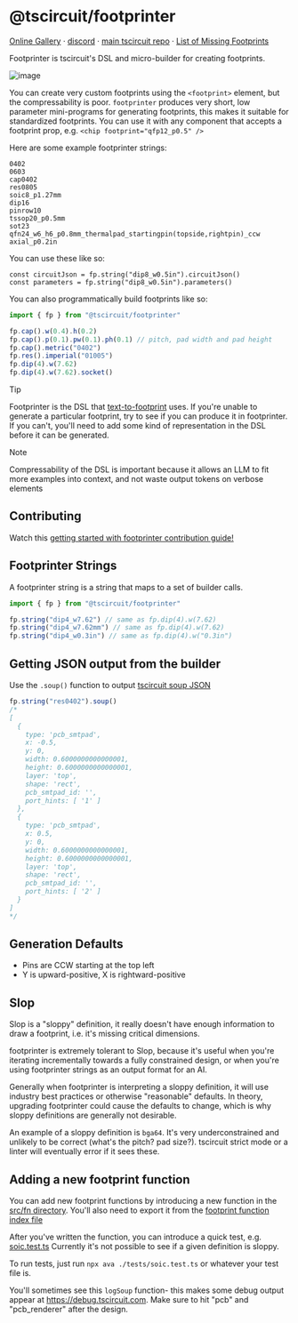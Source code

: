 # @tscircuit/footprinter

[Online Gallery](https://tscircuit.github.io/footprinter/) &middot; [discord](https://tscircuit.com/join) &middot; [main tscircuit repo](https://github.com/tscircuit/tscircuit) &middot; [List of Missing Footprints](https://jlcsearch.tscircuit.com/footprint_index/list)

Footprinter is tscircuit's DSL and micro-builder for creating footprints.

![image](https://github.com/user-attachments/assets/24f7a9ba-47ef-4dd9-9a66-9536159a8ff9)

You can create very custom footprints using the `<footprint>` element, but the
compressability is poor. `footprinter` produces very short, low parameter
mini-programs for generating footprints, this makes it suitable for standardized
footprints. You can use it with any component that accepts a footprint prop, e.g.
`<chip footprint="qfp12_p0.5" />`

Here are some example footprinter strings:

```
0402
0603
cap0402
res0805
soic8_p1.27mm
dip16
pinrow10
tssop20_p0.5mm
sot23
qfn24_w6_h6_p0.8mm_thermalpad_startingpin(topside,rightpin)_ccw
axial_p0.2in
```

You can use these like so:

```tsx
const circuitJson = fp.string("dip8_w0.5in").circuitJson()
const parameters = fp.string("dip8_w0.5in").parameters()
```

You can also programmatically build footprints like so:

```ts
import { fp } from "@tscircuit/footprinter"

fp.cap().w(0.4).h(0.2)
fp.cap().p(0.1).pw(0.1).ph(0.1) // pitch, pad width and pad height
fp.cap().metric("0402")
fp.res().imperial("01005")
fp.dip(4).w(7.62)
fp.dip(4).w(7.62).socket()
```

> [!TIP]
> Footprinter is the DSL that [text-to-footprint](https://github.com/tscircuit/text-to-footprint) uses.
> If you're unable to generate a particular footprint, try to see if you can produce it in footprinter.
> If you can't, you'll need to add some kind of representation in the DSL before it can be generated.

> [!NOTE]
> Compressability of the DSL is important because it allows an LLM to fit more examples into context,
> and not waste output tokens on verbose elements

## Contributing

Watch this [getting started with footprinter contribution guide!](https://blog.tscircuit.com/p/learn-how-to-contribute-to-tscircuits?utm_campaign=post&utm_medium=web)

## Footprinter Strings

A footprinter string is a string that maps to a set of builder calls.

```ts
import { fp } from "@tscircuit/footprinter"

fp.string("dip4_w7.62") // same as fp.dip(4).w(7.62)
fp.string("dip4_w7.62mm") // same as fp.dip(4).w(7.62)
fp.string("dip4_w0.3in") // same as fp.dip(4).w("0.3in")
```

## Getting JSON output from the builder

Use the `.soup()` function to output [tscircuit soup JSON](https://github.com/tscircuit/soup)

```ts
fp.string("res0402").soup()
/*
[
  {
    type: 'pcb_smtpad',
    x: -0.5,
    y: 0,
    width: 0.6000000000000001,
    height: 0.6000000000000001,
    layer: 'top',
    shape: 'rect',
    pcb_smtpad_id: '',
    port_hints: [ '1' ]
  },
  {
    type: 'pcb_smtpad',
    x: 0.5,
    y: 0,
    width: 0.6000000000000001,
    height: 0.6000000000000001,
    layer: 'top',
    shape: 'rect',
    pcb_smtpad_id: '',
    port_hints: [ '2' ]
  }
]
*/
```

## Generation Defaults

- Pins are CCW starting at the top left
- Y is upward-positive, X is rightward-positive

## Slop

Slop is a "sloppy" definition, it really doesn't have enough
information to draw a footprint, i.e. it's missing critical dimensions.

footprinter is extremely tolerant to Slop, because it's useful
when you're iterating incrementally towards a fully constrained
design, or when you're using footprinter strings as an output format
for an AI.

Generally when footprinter is interpreting a sloppy definition, it will use
industry best practices or otherwise "reasonable" defaults. In theory, upgrading
footprinter could cause the defaults to change, which is why sloppy definitions
are generally not desirable.

An example of a sloppy definition is `bga64`. It's very underconstrained and
unlikely to be correct (what's the pitch? pad size?). tscircuit strict mode
or a linter will eventually error if it sees these.

## Adding a new footprint function

You can add new footprint functions by introducing a new function in the [src/fn directory](https://github.com/tscircuit/footprinter/tree/main/src/fn). You'll also need to export it from the [footprint function index file](https://github.com/tscircuit/footprinter/blob/main/src/fn/index.ts)

After you've written the function, you can introduce a quick test, e.g. [soic.test.ts](https://github.com/tscircuit/footprinter/blob/main/tests/soic.test.ts)
Currently it's not possible to see if a given definition is sloppy.

To run tests, just run `npx ava ./tests/soic.test.ts` or whatever your test
file is.

You'll sometimes see this `logSoup` function- this makes some debug output
appear at https://debug.tscircuit.com. Make sure to hit "pcb" and "pcb_renderer"
after the design.
